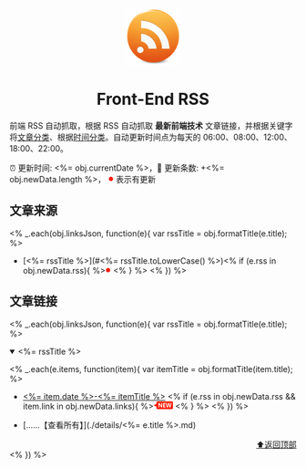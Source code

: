 <div align="center"><img width="100" src="assets/rss.gif" /><h1>Front-End RSS</h1></div>

前端 RSS 自动抓取，根据 RSS 自动抓取 **最新前端技术** 文章链接，并根据关键字将[文章分类](./TAGS.md)、根据[时间分类](./TIMELINE.md)。自动更新时间点为每天的 06:00、08:00、12:00、18:00、22:00。

:alarm_clock: 更新时间: <%= obj.currentDate %>，:rocket: 更新条数: +<%= obj.newData.length %>， ![](assets/dot.png) 表示有更新

## 文章来源
<% _.each(obj.linksJson, function(e){ var rssTitle = obj.formatTitle(e.title); %>
- [<%= rssTitle %>](#<%= rssTitle.toLowerCase() %>)<% if (e.rss in obj.newData.rss){ %>![](assets/dot.png) <% } %>  <% }) %>

## 文章链接
<% _.each(obj.linksJson, function(e){ var rssTitle = obj.formatTitle(e.title); %>
<details open>
<summary id="<%= rssTitle.toLowerCase() %>">
 <%= rssTitle %>
</summary>

<% _.each(e.items, function(item){ var itemTitle = obj.formatTitle(item.title); %>
- [<%= item.date %>-<%= itemTitle %>](<%= item.link %>) <% if (e.rss in obj.newData.rss && item.link in obj.newData.links){ %>![](assets/new.png) <% } %> <% }) %>

- [......【查看所有】](./details/<%= e.title %>.md)

<div align="right"><a href="#文章来源">⬆返回顶部</a></div>
</details>
<% }) %>
